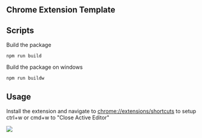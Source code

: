 ## Chrome Extension Template

## Scripts

Build the package

    npm run build

Build the package on windows

    npm run buildw

## Usage

Install the extension and navigate to [chrome://extensions/shortcuts](chrome://extensions/shortcuts) to setup ctrl+w or cmd+w to "Close Active Editor"

![](https://i.imgur.com/9ll3ByG.png)
